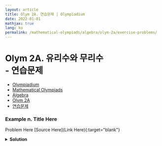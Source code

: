 ```yaml
---
layout: article
title: Olym 2A. 연습문제 | Olympiadium
date: 2022-01-01
mathjax: true
lang: ko
permalink: /mathematical-olympiads/algebra/olym-2a/exercise-problems/
---
```

# Olym 2A. 유리수와 무리수 <br> <ssup> - 연습문제</ssup>

<ul class="breadcrumb">
	<li><a href="{{ site.homeurl }}">Olympiadium</a></li> 
	<li><a href="{{ site.homeurl }}mathematical-olympiads/">Mathematical Olympiads</a></li> 
	<li><a href="{{ site.homeurl }}mathematical-olympiads/algebra/">Algebra</a></li> 
	<li><a href="{{ site.homeurl }}mathematical-olympiads/algebra/olym-2a/">Olym 2A</a></li> 
	<li><a href="{{ site.homeurl }}mathematical-olympiads/algebra/olym-2a/exercise-problems/">연습문제</a></li>
</ul>

### Example n. Title Here
<skyblueboard> Problem Here </skyblueboard>
[Source Here](Link Here){:target="blank"}
<pinkborder><details>
<summary><b>Solution</b></summary>
Solution Here. 
</details></pinkborder>

